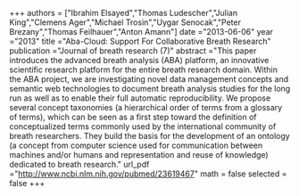 
+++
authors = ["Ibrahim Elsayed","Thomas Ludescher","Julian King","Clemens Ager","Michael Trosin","Uygar Senocak","Peter Brezany","Thomas Feilhauer","Anton Amann"]
date ="2013-06-06"
year ="2013"
title ="Aba-Cloud: Support For Collaborative Breath Research"
publication ="Journal of breath research (7)"
abstract ="This paper introduces the advanced breath analysis (ABA) platform, an innovative scientific research platform for the entire breath research domain. Within the ABA project, we are investigating novel data management concepts and semantic web technologies to document breath analysis studies for the long run as well as to enable their full automatic reproducibility. We propose several concept taxonomies (a hierarchical order of terms from a glossary of terms), which can be seen as a first step toward the definition of conceptualized terms commonly used by the international community of breath researchers. They build the basis for the development of an ontology (a concept from computer science used for communication between machines and/or humans and representation and reuse of knowledge) dedicated to breath research."
url_pdf ="http://www.ncbi.nlm.nih.gov/pubmed/23619467"
math = false
selected = false
+++
